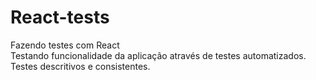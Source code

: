 # React-tests<br>
Fazendo testes com React<br>
Testando funcionalidade da aplicação através de testes automatizados.<br>
Testes descritivos e consistentes.
